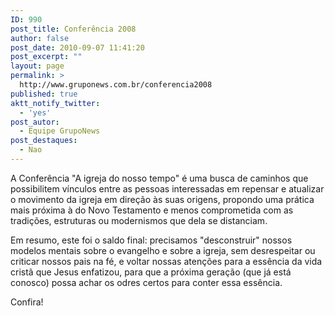 ```yaml
---
ID: 990
post_title: Conferência 2008
author: false
post_date: 2010-09-07 11:41:20
post_excerpt: ""
layout: page
permalink: >
  http://www.gruponews.com.br/conferencia2008
published: true
aktt_notify_twitter:
  - 'yes'
post_autor:
  - Equipe GrupoNews
post_destaques:
  - Nao
---
```

A Conferência "A igreja do nosso tempo" é uma busca de caminhos que  possibilitem vínculos entre as pessoas interessadas em repensar e  atualizar o movimento da igreja em direção às suas origens, propondo uma  prática mais próxima à do Novo Testamento e menos comprometida com as  tradições, estruturas ou modernismos que dela se distanciam.

Em resumo, este foi o saldo final: precisamos "desconstruir"  nossos modelos mentais sobre o evangelho e sobre a igreja, sem  desrespeitar ou criticar nossos pais na fé, e voltar nossas atenções  para a essência da vida cristã que Jesus enfatizou, para que a próxima  geração (que já está conosco) possa achar os odres certos para conter  essa essência.

Confira!